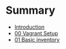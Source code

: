# Summary

* [Introduction](README.md)
* [00 Vagrant Setup](step-00/README.md)
* [01 Basic inventory](step-01/README.md)
